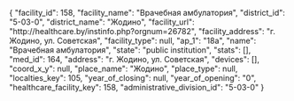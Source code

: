 {
    "facility_id": 158,
    "facility_name": "Врачебная амбулатория",
    "district_id": "5-03-0",
    "district_name": "Жодино",
    "facility_url": "http:\/\/healthcare.by\/instinfo.php?orgnum=26782",
    "facility_address": "г. Жодино, ул. Советская",
    "facility_type": null,
    "ap_1": "18а",
    "name": "Врачебная амбулатория",
    "state": "public institution",
    "stats": [],
    "med_id": 164,
    "address": "г. Жодино, ул. Советская",
    "devices": [],
    "coord_x_y": null,
    "place_name": "Жодино",
    "place_type": null,
    "localties_key": 105,
    "year_of_closing": null,
    "year_of_opening": "0",
    "healthcare_facility_key": 158,
    "administrative_division_id": "5-03-0"
}